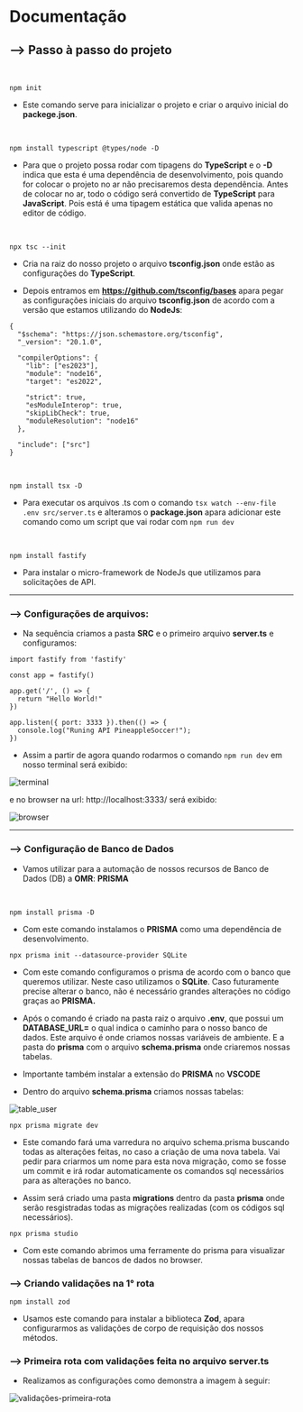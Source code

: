 # Documentação 

## --> Passo à passo do projeto

<br>

`` npm init ``

- Este comando serve para inicializar o projeto e criar o arquivo inicial do **packege.json**.

<br>

`` npm install typescript @types/node -D ``

- Para que o projeto possa rodar com tipagens do **TypeScript** e o **-D** indica que esta é uma dependência de desenvolvimento, pois quando for colocar o projeto no ar não precisaremos desta dependência. Antes de colocar no ar, todo o código será convertido de **TypeScript** para **JavaScript**. Pois está é uma tipagem estática que valida apenas no editor de código.

<br>

`` npx tsc --init ``

- Cria na raiz do nosso projeto o arquivo **tsconfig.json** onde estão as configurações do **TypeScript**.

- Depois entramos em **https://github.com/tsconfig/bases** apara pegar as configurações iniciais do arquivo **tsconfig.json** de acordo com a versão que estamos utilizando do **NodeJs**:

``` 
{
  "$schema": "https://json.schemastore.org/tsconfig",
  "_version": "20.1.0",

  "compilerOptions": {
    "lib": ["es2023"],
    "module": "node16",
    "target": "es2022",

    "strict": true,
    "esModuleInterop": true,
    "skipLibCheck": true,
    "moduleResolution": "node16"
  },

  "include": ["src"]
} 
```

<br>

`` npm install tsx -D ``

- Para executar os arquivos .ts com o comando ``tsx watch --env-file .env src/server.ts`` e alteramos o **package.json** apara adicionar este comando como um script que vai rodar com ``npm run dev``

<br>

``npm install fastify``

- Para instalar o micro-framework de NodeJs que utilizamos para solicitações de API.

---

### --> Configurações de arquivos:

- Na sequência criamos a pasta **SRC** e o primeiro arquivo **server.ts** e configuramos:

```
import fastify from 'fastify'

const app = fastify()

app.get('/', () => {
  return "Hello World!"
})

app.listen({ port: 3333 }).then(() => {
  console.log("Runing API PineappleSoccer!");
})
```
- Assim a partir de agora quando rodarmos o comando ``npm run dev`` em nosso terminal será exibido: 

![terminal](/images/1.PNG)

e no browser na url: http://localhost:3333/ será exibido: 

![browser](/images/2.PNG)

---

### --> Configuração de Banco de Dados

- Vamos utilizar para a automação de nossos recursos de Banco de Dados (DB) a **OMR**: **PRISMA**

<br>

``npm install prisma -D``

- Com este comando instalamos o **PRISMA** como uma dependência de desenvolvimento.

``npx prisma init --datasource-provider SQLite``

- Com este comando configuramos o prisma de acordo com o banco que queremos utilizar. Neste caso utilizamos o **SQLite**. Caso futuramente precise alterar o banco, não é necessário grandes alterações no código graças ao **PRISMA.**

- Após o comando é criado na pasta raiz o arquivo **.env**, que possui um **DATABASE_URL=** o qual indica o caminho para o nosso banco de dados. Este arquivo é onde criamos nossas variáveis de ambiente. E a pasta do **prisma** com o arquivo **schema.prisma** onde criaremos nossas tabelas.

- Importante também instalar a extensão do **PRISMA** no **VSCODE**
 
- Dentro do arquivo **schema.prisma** criamos nossas tabelas: 

![table_user](/images/3.PNG)

``npx prisma migrate dev``

- Este comando fará uma varredura no arquivo schema.prisma buscando todas as alterações feitas, no caso a criação de uma nova tabela. Vai pedir para criarmos um nome para esta nova migração, como se fosse um commit e irá rodar automaticamente os comandos sql necessários para as alterações no banco.

- Assim será criado uma pasta **migrations** dentro da pasta **prisma** onde serão resgistradas todas as migrações realizadas (com os códigos sql necessários).

``npx prisma studio``

- Com este comando abrimos uma ferramente do prisma para visualizar nossas tabelas de bancos de dados no browser.

### --> Criando validações na 1° rota

``npm install zod``

- Usamos este comando para instalar a biblioteca **Zod**, apara configurarmos as validações de corpo de requisição dos nossos métodos.

### --> Primeira rota com validações feita no arquivo **server.ts** 

- Realizamos as configurações como demonstra a imagem à seguir:

![validações-primeira-rota](/images/4.PNG)

